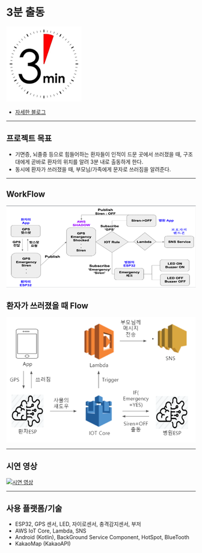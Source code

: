 # 3분 출동

<img src="/Icon.png"  height="200" weight="200"/>

* [자세한 블로그]()
- - -

## 프로젝트 목표
* 기면증, 뇌졸중 등으로 힘들어하는 환자들이 인적이 드문 곳에서 쓰러졌을 때, 구조대에게 곧바로 환자의 위치를 알려 3분 내로 출동하게 한다.
* 동시에 환자가 쓰러졌을 때, 부모님/가족에게 문자로 쓰러짐을 알려준다.

- - -

## WorkFlow
<img src="/WorkFlow.PNG" />

## 환자가 쓰러졌을 때 Flow
<img src="/WhenSlip_Flow.PNG"/>

- - -

## 시연 영상

[![시연 영상](http://img.youtube.com/vi/7KH-vrP6RvU/0.jpg)](https://youtu.be/7KH-vrP6RvU?t=0s)

- - -



## 사용 플랫폼/기술
* ESP32, GPS 센서, LED, 자이로센서, 충격감지센서, 부저
* AWS IoT Core, Lambda, SNS
* Android (Kotlin), BackGround Service Component, HotSpot, BlueTooth
* KakaoMap (KakaoAPI)




